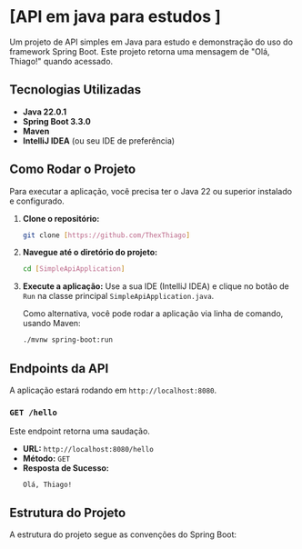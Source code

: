 # [API em java para estudos ]

Um projeto de API simples em Java para estudo e demonstração do uso do framework Spring Boot. Este projeto retorna uma mensagem de "Olá, Thiago!" quando acessado.

## Tecnologias Utilizadas

* **Java 22.0.1**
* **Spring Boot 3.3.0**
* **Maven**
* **IntelliJ IDEA** (ou seu IDE de preferência)

## Como Rodar o Projeto

Para executar a aplicação, você precisa ter o Java 22 ou superior instalado e configurado.

1.  **Clone o repositório:**
    ```bash
    git clone [https://github.com/ThexThiago]
    ```

2.  **Navegue até o diretório do projeto:**
    ```bash
    cd [SimpleApiApplication]
    ```

3.  **Execute a aplicação:**
    Use a sua IDE (IntelliJ IDEA) e clique no botão de `Run` na classe principal `SimpleApiApplication.java`.

    Como alternativa, você pode rodar a aplicação via linha de comando, usando Maven:
    ```bash
    ./mvnw spring-boot:run
    ```

## Endpoints da API

A aplicação estará rodando em `http://localhost:8080`.

### `GET /hello`

Este endpoint retorna uma saudação.

* **URL:** `http://localhost:8080/hello`
* **Método:** `GET`
* **Resposta de Sucesso:**
    ```
    Olá, Thiago!
    ```

## Estrutura do Projeto

A estrutura do projeto segue as convenções do Spring Boot: